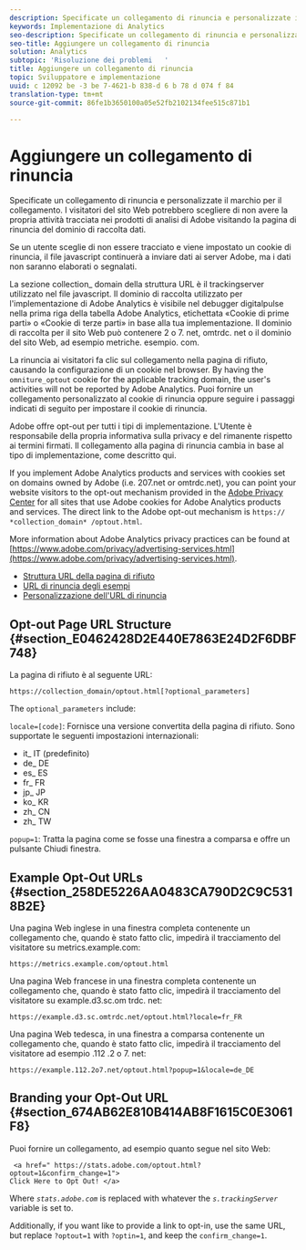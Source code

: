 ```yaml
---
description: Specificate un collegamento di rinuncia e personalizzate il marchio per il collegamento. I visitatori del sito Web potrebbero scegliere di non avere la propria attività tracciata nei prodotti di analisi di Adobe visitando la pagina di rinuncia del dominio di raccolta dati.
keywords: Implementazione di Analytics
seo-description: Specificate un collegamento di rinuncia e personalizzate il marchio per il collegamento. I visitatori del sito Web potrebbero scegliere di non avere la propria attività tracciata nei prodotti di analisi di Adobe visitando la pagina di rinuncia del dominio di raccolta dati.
seo-title: Aggiungere un collegamento di rinuncia
solution: Analytics
subtopic: 'Risoluzione dei problemi   '
title: Aggiungere un collegamento di rinuncia
topic: Sviluppatore e implementazione
uuid: c 12092 be -3 be 7-4621-b 838-d 6 b 78 d 074 f 84
translation-type: tm+mt
source-git-commit: 86fe1b3650100a05e52fb2102134fee515c871b1

---
```



# Aggiungere un collegamento di rinuncia

Specificate un collegamento di rinuncia e personalizzate il marchio per il collegamento. I visitatori del sito Web potrebbero scegliere di non avere la propria attività tracciata nei prodotti di analisi di Adobe visitando la pagina di rinuncia del dominio di raccolta dati.

Se un utente sceglie di non essere tracciato e viene impostato un cookie di rinuncia, il file javascript continuerà a inviare dati ai server Adobe, ma i dati non saranno elaborati o segnalati.

La sezione collection_ domain della struttura URL è il trackingserver utilizzato nel file javascript. Il dominio di raccolta utilizzato per l'implementazione di Adobe Analytics è visibile nel debugger digitalpulse nella prima riga della tabella Adobe Analytics, etichettata «Cookie di prime parti» o «Cookie di terze parti» in base alla tua implementazione. Il dominio di raccolta per il sito Web può contenere 2 o 7. net, omtrdc. net o il dominio del sito Web, ad esempio metriche. esempio. com.

La rinuncia ai visitatori fa clic sul collegamento nella pagina di rifiuto, causando la configurazione di un cookie nel browser. By having the `omniture_optout` cookie for the applicable tracking domain, the user's activities will not be reported by Adobe Analytics. Puoi fornire un collegamento personalizzato al cookie di rinuncia oppure seguire i passaggi indicati di seguito per impostare il cookie di rinuncia.

Adobe offre opt-out per tutti i tipi di implementazione. L'Utente è responsabile della propria informativa sulla privacy e del rimanente rispetto ai termini firmati. Il collegamento alla pagina di rinuncia cambia in base al tipo di implementazione, come descritto qui.

If you implement Adobe Analytics products and services with cookies set on domains owned by Adobe (i.e. 207.net or omtrdc.net), you can point your website visitors to the opt-out mechanism provided in the [Adobe Privacy Center](https://www.adobe.com/privacy/opt-out.html) for all sites that use Adobe cookies for Adobe Analytics products and services. The direct link to the Adobe opt-out mechanism is `https:// *collection_domain* /optout.html`.

More information about Adobe Analytics privacy practices can be found at [https://www.adobe.com/privacy/advertising-services.html](https://www.adobe.com/privacy/advertising-services.html).

* [Struttura URL della pagina di rifiuto](../../../implement/js-implementation/data-collection/opt-out-link.md#section_E0462428D2E440E7863E24D2F6DBF748)
* [URL di rinuncia degli esempi](../../../implement/js-implementation/data-collection/opt-out-link.md#section_258DE5226AA0483CA790D2C9C5318B2E)
* [Personalizzazione dell'URL di rinuncia](../../../implement/js-implementation/data-collection/opt-out-link.md#section_674AB62E810B414AB8F1615C0E3061F8)

## Opt-out Page URL Structure {#section_E0462428D2E440E7863E24D2F6DBF748}

La pagina di rifiuto è al seguente URL:

```
https://collection_domain/optout.html[?optional_parameters]
```

The `optional_parameters` include:

`locale=[code]`: Fornisce una versione convertita della pagina di rifiuto. Sono supportate le seguenti impostazioni internazionali:

* it_ IT (predefinito)
* de_ DE
* es_ ES
* fr_ FR
* jp_ JP
* ko_ KR
* zh_ CN
* zh_ TW

`popup=1`: Tratta la pagina come se fosse una finestra a comparsa e offre un pulsante Chiudi finestra.

## Example Opt-Out URLs {#section_258DE5226AA0483CA790D2C9C5318B2E}

Una pagina Web inglese in una finestra completa contenente un collegamento che, quando è stato fatto clic, impedirà il tracciamento del visitatore su metrics.example.com:

```
https://metrics.example.com/optout.html
```

Una pagina Web francese in una finestra completa contenente un collegamento che, quando è stato fatto clic, impedirà il tracciamento del visitatore su example.d3.sc.om trdc. net:

```
https://example.d3.sc.omtrdc.net/optout.html?locale=fr_FR
```

Una pagina Web tedesca, in una finestra a comparsa contenente un collegamento che, quando è stato fatto clic, impedirà il tracciamento del visitatore ad esempio .112 .2 o 7. net:

```
https://example.112.2o7.net/optout.html?popup=1&locale=de_DE
```

## Branding your Opt-Out URL {#section_674AB62E810B414AB8F1615C0E3061F8}

Puoi fornire un collegamento, ad esempio quanto segue nel sito Web:

```
 <a href=" https://stats.adobe.com/optout.html?optout=1&confirm_change=1">
Click Here to Opt Out! </a>
```

Where *`stats.adobe.com`* is replaced with whatever the *`s.trackingServer`* variable is set to.

Additionally, if you want like to provide a link to opt-in, use the same URL, but replace `?optout=1` with `?optin=1`, and keep the `confirm_change=1`.
